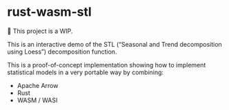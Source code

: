 # rust-wasm-stl

:construction: This project is a WIP.

This is an interactive demo of the STL (“Seasonal and Trend decomposition using Loess”) decomposition function.

This is a proof-of-concept implementation showing how to implement statistical models in a very portable way by combining:

 * Apache Arrow
 * Rust
 * WASM / WASI
